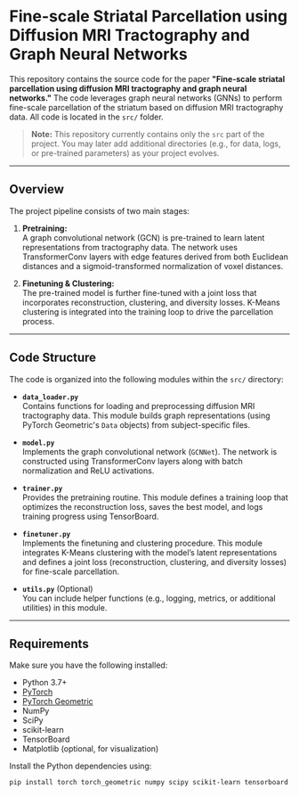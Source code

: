 # Fine-scale Striatal Parcellation using Diffusion MRI Tractography and Graph Neural Networks

This repository contains the source code for the paper **"Fine-scale striatal parcellation using diffusion MRI tractography and graph neural networks."** The code leverages graph neural networks (GNNs) to perform fine-scale parcellation of the striatum based on diffusion MRI tractography data. All code is located in the `src/` folder.

> **Note:** This repository currently contains only the `src` part of the project. You may later add additional directories (e.g., for data, logs, or pre-trained parameters) as your project evolves.

---

## Overview

The project pipeline consists of two main stages:

1. **Pretraining:**  
   A graph convolutional network (GCN) is pre-trained to learn latent representations from tractography data. The network uses TransformerConv layers with edge features derived from both Euclidean distances and a sigmoid-transformed normalization of voxel distances.

2. **Finetuning & Clustering:**  
   The pre-trained model is further fine-tuned with a joint loss that incorporates reconstruction, clustering, and diversity losses. K-Means clustering is integrated into the training loop to drive the parcellation process.

---

## Code Structure

The code is organized into the following modules within the `src/` directory:

- **`data_loader.py`**  
  Contains functions for loading and preprocessing diffusion MRI tractography data. This module builds graph representations (using PyTorch Geometric's `Data` objects) from subject-specific files.

- **`model.py`**  
  Implements the graph convolutional network (`GCNNet`). The network is constructed using TransformerConv layers along with batch normalization and ReLU activations.

- **`trainer.py`**  
  Provides the pretraining routine. This module defines a training loop that optimizes the reconstruction loss, saves the best model, and logs training progress using TensorBoard.

- **`finetuner.py`**  
  Implements the finetuning and clustering procedure. This module integrates K-Means clustering with the model’s latent representations and defines a joint loss (reconstruction, clustering, and diversity losses) for fine-scale parcellation.

- **`utils.py`** (Optional)  
  You can include helper functions (e.g., logging, metrics, or additional utilities) in this module.

---

## Requirements

Make sure you have the following installed:

- Python 3.7+
- [PyTorch](https://pytorch.org/)
- [PyTorch Geometric](https://pytorch-geometric.readthedocs.io/en/latest/)
- NumPy
- SciPy
- scikit-learn
- TensorBoard
- Matplotlib (optional, for visualization)

Install the Python dependencies using:

```bash
pip install torch torch_geometric numpy scipy scikit-learn tensorboard matplotlib
